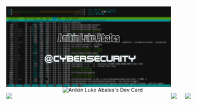 <img align="left" src="https://github.com/abalesluke/abalesluke/blob/main/image.png?raw=true" width="450"> <a href="https://app.daily.dev/AL104_Ninja"><img align="right" src="https://api.daily.dev/devcards/3620b7d20bce465e9c56666a746435bf.png?r=hh1" width="350" alt="Anikin Luke Abales's Dev Card"/></a>
<a href="https://anikinlukeabales.ninja">
  <img src="https://github-profile-trophy.vercel.app/?username=abalesluke&theme=onedark" width="450" align="left">
</a>

<a>
 <img align="left" src="https://github-readme-stats.vercel.app/api/top-langs?username=abalesluke&show_icons=true&theme=radical">
</a>

<a>
 <img align="right" src="https://github-readme-stats.vercel.app/api?username=abalesluke&show_icons=true&theme=radical">
</a>
